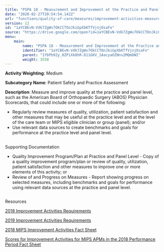 ```yaml
---
title: "PSPA 18 - Measurement and Improvement at the Practice and Panel Level"
date: "2020-02-27T20:54:54.142Z"
url: "functions/quality-of-care/measures/improvement-activities-measures/2018-improvement-activities/pspa-18-measurement-and-improvement-at-the-practice-and-panel-level.html"
version: 12
id: "1aYCBEvN-Vdk7ZgWv7OkCCTOnJkiGpXbKTfVjnjOsaFo"
source: "https://drive.google.com/open?id=1aYCBEvN-Vdk7ZgWv7OkCCTOnJkiGpXbKTfVjnjOsaFo"
menu:
    main:
        name: "PSPA 18 - Measurement and Improvement at the Practice and Panel Level"
        identifier: "1aYCBEvN-Vdk7ZgWv7OkCCTOnJkiGpXbKTfVjnjOsaFo"
        parent: "1YbPb92y_0ZPiXk8hR-D11GKV_1AacyaOZNnv2MQmDWI"
        weight: 3550
---
```









**Activity Weighting**: Medium

**Subcategory Name**: Patient Safety and Practice Assessment

**Description**: Measure and improve quality at the practice and panel level, such as the American Board of Orthopaedic Surgery (ABOS) Physician Scorecards, that could include one or more of the following:

* Regularly review measures of quality, utilization, patient satisfaction and other measures that may be useful at the practice level and at the level of the care team or MIPS eligible clinician or group (panel); and/or 
* Use relevant data sources to create benchmarks and goals for performance at the practice level and panel level.







## 

Supporting Documentation

* Quality Improvement Program/Plan at Practice and Panel Level - Copy of a quality improvement program/plan or review of quality, utilization, patient satisfaction and other measures to improve one or more elements of this activity; or 
* Review of and Progress on Measures - Report showing progress on selected measures, including benchmarks and goals for performance using relevant data sources at the practice and panel level.







## 

Resources

[2018 Improvement Activities Requirements](https://qpp.cms.gov/mips/improvement-activities?py=2018)

[2019 Improvement Activities Requirements](https://qpp.cms.gov/mips/improvement-activities?py=2019)

[2018 MIPS Improvement Activities Fact Sheet](https://qpp.cms.gov/resource/2018%20MIPS%20Improvement%20Activities%20Fact%20Sheet)

[Scores for Improvement Activities for MIPS APMs in the 2018 Performance Period Fact Sheet](https://qpp.cms.gov/resource/2018%20MIPS%20APMs%20improvement%20Activities%20scores%20fact%20sheet)

